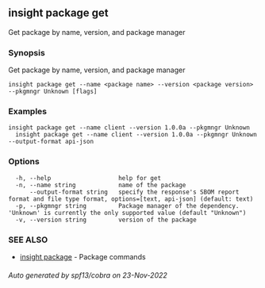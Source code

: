 ## insight package get

Get package by name, version, and package manager

### Synopsis

Get package by name, version, and package manager

```
insight package get --name <package name> --version <package version> --pkgmngr Unknown [flags]
```

### Examples

```
insight package get --name client --version 1.0.0a --pkgmngr Unknown
  insight package get --name client --version 1.0.0a --pkgmngr Unknown --output-format api-json
```

### Options

```
  -h, --help                   help for get
  -n, --name string            name of the package
      --output-format string   specify the response's SBOM report format and file type format, options=[text, api-json] (default: text)
  -p, --pkgmngr string         Package manager of the dependency. 'Unknown' is currently the only supported value (default "Unknown")
  -v, --version string         version of the package
```

### SEE ALSO

* [insight package](insight_package.md)	 - Package commands

###### Auto generated by spf13/cobra on 23-Nov-2022
